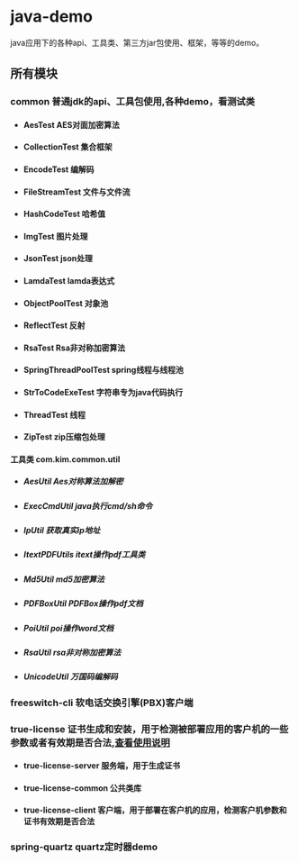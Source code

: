 # java-demo
java应用下的各种api、工具类、第三方jar包使用、框架，等等的demo。
## 所有模块
### common   普通jdk的api、工具包使用,各种demo，看测试类
- #### AesTest                AES对面加密算法
- #### CollectionTest         集合框架
- #### EncodeTest             编解码
- #### FileStreamTest         文件与文件流
- #### HashCodeTest           哈希值
- #### ImgTest                图片处理
- #### JsonTest               json处理
- #### LamdaTest              lamda表达式
- #### ObjectPoolTest         对象池
- #### ReflectTest            反射
- #### RsaTest                Rsa非对称加密算法
- #### SpringThreadPoolTest   spring线程与线程池
- #### StrToCodeExeTest       字符串专为java代码执行
- #### ThreadTest             线程
- #### ZipTest                zip压缩包处理
#### 工具类  com.kim.common.util
- ##### AesUtil         Aes对称算法加解密
- ##### ExecCmdUtil     java执行cmd/sh命令
- ##### IpUtil          获取真实ip地址
- ##### ItextPDFUtils   itext操作pdf工具类
- ##### Md5Util         md5加密算法
- ##### PDFBoxUtil      PDFBox操作pdf文档
- ##### PoiUtil         poi操作word文档
- ##### RsaUtil         rsa非对称加密算法
- ##### UnicodeUtil     万国码编解码
### freeswitch-cli    软电话交换引擎(PBX)客户端
### true-license   证书生成和安装，用于检测被部署应用的客户机的一些参数或者有效期是否合法,[查看使用说明](./TRUE-LICENSE.md)
- #### true-license-server   服务端，用于生成证书
- #### true-license-common   公共类库
- #### true-license-client   客户端，用于部署在客户机的应用，检测客户机参数和证书有效期是否合法
### spring-quartz    quartz定时器demo
